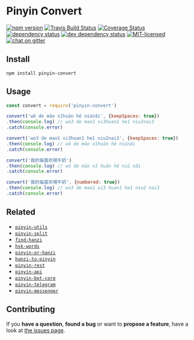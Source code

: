 # Pinyin Convert

[![npm version](https://img.shields.io/npm/v/pinyin-convert.svg)](https://www.npmjs.com/package/pinyin-convert)
[![Travis Build Status](https://travis-ci.org/pepebecker/pinyin-convert.svg)](https://travis-ci.org/pepebecker/pinyin-convert)
[![Coverage Status](https://coveralls.io/repos/github/pepebecker/pinyin-convert/badge.svg)](https://coveralls.io/github/pepebecker/pinyin-convert)
[![dependency status](https://img.shields.io/david/pepebecker/pinyin-convert.svg)](https://david-dm.org/pepebecker/pinyin-convert)
[![dev dependency status](https://img.shields.io/david/dev/pepebecker/pinyin-convert.svg)](https://david-dm.org/pepebecker/pinyin-convert#info=devDependencies)
[![MIT-licensed](https://img.shields.io/github/license/pepebecker/pinyin-convert.svg)](https://opensource.org/licenses/MIT)
[![chat on gitter](https://badges.gitter.im/pepebecker.svg)](https://gitter.im/pepebecker)

## Install

```shell
npm install pinyin-convert
```

## Usage

```js
const convert = require('pinyin-convert')

convert('wǒ de māo xǐhuān hē niúnǎi', {keepSpaces: true})
.then(console.log) // wo3 de mao1 xi3huan1 he1 niu2nai3
.catch(console.error)

convert('wo3 de mao1 xi3huan1 he1 niu2nai3', {keepSpaces: true})
.then(console.log) // wǒ de māo xǐhuān hē niúnǎi
.catch(console.error)

convert('我的猫喜欢喝牛奶')
.then(console.log) // wǒ de māo xǐ huān hē niú nǎi
.catch(console.error)

convert('我的猫喜欢喝牛奶', {numbered: true})
.then(console.log) // wo3 de mao1 xi3 huan1 he1 niu2 nai3
.catch(console.error)
```

## Related

- [`pinyin-utils`](https://github.com/pepebecker/pinyin-utils)
- [`pinyin-split`](https://github.com/pepebecker/pinyin-split)
- [`find-hanzi`](https://github.com/pepebecker/find-hanzi)
- [`hsk-words`](https://github.com/pepebecker/hsk-words)
- [`pinyin-or-hanzi`](https://github.com/pepebecker/pinyin-or-hanzi)
- [`hanzi-to-pinyin`](https://github.com/pepebecker/hanzi-to-pinyin)
- [`pinyin-rest`](https://github.com/pepebecker/pinyin-rest)
- [`pinyin-api`](https://github.com/pepebecker/pinyin-api)
- [`pinyin-bot-core`](https://github.com/pepebecker/pinyin-bot-core)
- [`pinyin-telegram`](https://github.com/pepebecker/pinyin-telegram)
- [`pinyin-messenger`](https://github.com/pepebecker/pinyin-messenger)

## Contributing

If you **have a question**, **found a bug** or want to **propose a feature**, have a look at [the issues page](https://github.com/pepebecker/pinyin-convert/issues).